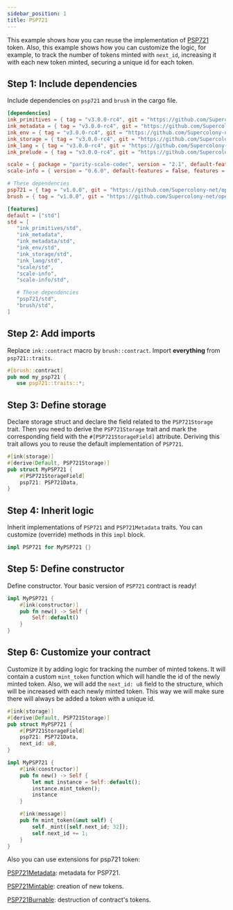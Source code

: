 ```yaml
---
sidebar_position: 1
title: PSP721
---
```


This example shows how you can reuse the implementation of [PSP721](https://github.com/Supercolony-net/openbrush-contracts/tree/main/contracts/token/psp721) token. Also, this example shows how you can customize the logic, for example, to track the number of tokens minted with `next_id`, increasing it with each new token minted, securing a unique id for each token.

## Step 1: Include dependencies

Include dependencies on `psp721` and `brush` in the cargo file.

```toml
[dependencies]
ink_primitives = { tag = "v3.0.0-rc4", git = "https://github.com/Supercolony-net/ink", default-features = false }
ink_metadata = { tag = "v3.0.0-rc4", git = "https://github.com/Supercolony-net/ink", default-features = false, features = ["derive"], optional = true }
ink_env = { tag = "v3.0.0-rc4", git = "https://github.com/Supercolony-net/ink", default-features = false }
ink_storage = { tag = "v3.0.0-rc4", git = "https://github.com/Supercolony-net/ink", default-features = false }
ink_lang = { tag = "v3.0.0-rc4", git = "https://github.com/Supercolony-net/ink", default-features = false }
ink_prelude = { tag = "v3.0.0-rc4", git = "https://github.com/Supercolony-net/ink", default-features = false }

scale = { package = "parity-scale-codec", version = "2.1", default-features = false, features = ["derive"] }
scale-info = { version = "0.6.0", default-features = false, features = ["derive"], optional = true }

# These dependencies
psp721 = { tag = "v1.0.0", git = "https://github.com/Supercolony-net/openbrush-contracts", default-features = false }
brush = { tag = "v1.0.0", git = "https://github.com/Supercolony-net/openbrush-contracts", default-features = false }

[features]
default = ["std"]
std = [
   "ink_primitives/std",
   "ink_metadata",
   "ink_metadata/std",
   "ink_env/std",
   "ink_storage/std",
   "ink_lang/std",
   "scale/std",
   "scale-info",
   "scale-info/std",

   # These dependencies   
   "psp721/std",
   "brush/std",
]
```

## Step 2: Add imports

Replace `ink::contract` macro by `brush::contract`.
Import **everything** from `psp721::traits`.

```rust
#[brush::contract]
pub mod my_psp721 {
   use psp721::traits::*;
```

## Step 3: Define storage

Declare storage struct and declare the field related to the `PSP721Storage` trait. Then you need to derive the `PSP721Storage` trait and mark the corresponding field with the `#[PSP721StorageField]` attribute. Deriving this trait allows you to reuse the default implementation of `PSP721`.

```rust
#[ink(storage)]
#[derive(Default, PSP721Storage)]
pub struct MyPSP721 {
    #[PSP721StorageField]
    psp721: PSP721Data,
}
```

## Step 4: Inherit logic

Inherit implementations of `PSP721` and `PSP721Metadata` traits. You can customize (override) methods in this `impl` block.

```rust
impl PSP721 for MyPSP721 {}

```

## Step 5: Define constructor

Define constructor. Your basic version of `PSP721` contract is ready!

```rust
impl MyPSP721 {
    #[ink(constructor)]
    pub fn new() -> Self {
        Self::default()
    }
}
```

## Step 6: Customize your contract

Customize it by adding logic for tracking the number of minted tokens. It will contain a custom `mint_token` function which will handle the id of the newly minted token. Also, we will add the `next_id: u8` field to the structure, which will be increased with each newly minted token. This way we will make sure there will always be added a token with a unique id. 

```rust
#[ink(storage)]
#[derive(Default, PSP721Storage)]
pub struct MyPSP721 {
    #[PSP721StorageField]
    psp721: PSP721Data,
    next_id: u8,
}

impl MyPSP721 {
    #[ink(constructor)]
    pub fn new() -> Self {
        let mut instance = Self::default();
        instance.mint_token();
        instance
    }

    #[ink(message)]
    pub fn mint_token(&mut self) {
        self._mint([self.next_id; 32]);
        self.next_id += 1;
    }
}
```

Also you can use extensions for psp721 token:

[PSP721Metadata](/smart-contracts/PSP721/extensions/metadata): metadata for PSP721.

[PSP721Mintable](/smart-contracts/PSP721/extensions/mintable): creation of new tokens.

[PSP721Burnable](/smart-contracts/PSP721/extensions/burnable): destruction of contract's tokens.
